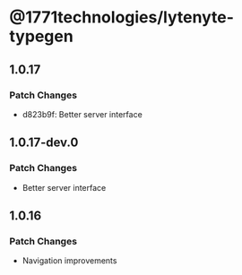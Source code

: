 # @1771technologies/lytenyte-typegen

## 1.0.17

### Patch Changes

- d823b9f: Better server interface

## 1.0.17-dev.0

### Patch Changes

- Better server interface

## 1.0.16

### Patch Changes

- Navigation improvements
